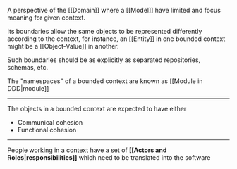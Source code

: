 A perspective of the [[Domain]] where a [[Model]] have limited and focus meaning for given context.

Its boundaries allow the same objects to be represented differently according to the context, for instance, an [[Entity]] in one bounded context might be a [[Object-Value]] in another.

Such boundaries should be as explicitly as separated repositories, schemas, etc.

The "namespaces" of a bounded context are known as [[Module in DDD|module]]

---

The objects in a bounded context are expected to have either

- Communical cohesion
- Functional cohesion

---

People working in a context have a set of **[[Actors and Roles|responsibilities]]** which need to be translated into the software